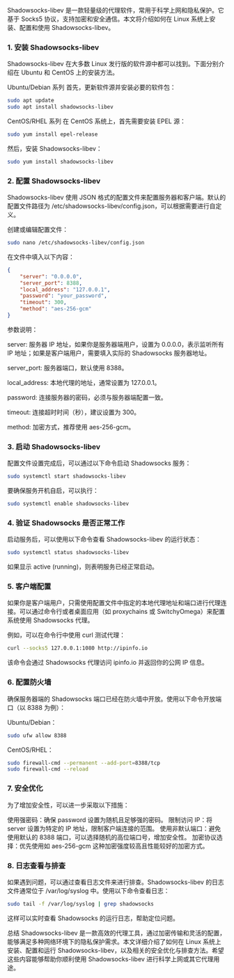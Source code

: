 Shadowsocks-libev 是一款轻量级的代理软件，常用于科学上网和隐私保护。它基于 Socks5 协议，支持加密和安全通信。本文将介绍如何在 Linux 系统上安装、配置和使用 Shadowsocks-libev。

### 1. 安装 Shadowsocks-libev
Shadowsocks-libev 在大多数 Linux 发行版的软件源中都可以找到。下面分别介绍在 Ubuntu 和 CentOS 上的安装方法。

Ubuntu/Debian 系列
首先，更新软件源并安装必要的软件包：

```bash
sudo apt update
sudo apt install shadowsocks-libev
```


CentOS/RHEL 系列
在 CentOS 系统上，首先需要安装 EPEL 源：

```bash
sudo yum install epel-release
```


然后，安装 Shadowsocks-libev：

```bash
sudo yum install shadowsocks-libev
```
### 2. 配置 Shadowsocks-libev
Shadowsocks-libev 使用 JSON 格式的配置文件来配置服务器和客户端。默认的配置文件路径为 /etc/shadowsocks-libev/config.json，可以根据需要进行自定义。

创建或编辑配置文件：


```bash
sudo nano /etc/shadowsocks-libev/config.json
```


在文件中填入以下内容：

```json
{
    "server": "0.0.0.0",
    "server_port": 8388,
    "local_address": "127.0.0.1",
    "password": "your_password",
    "timeout": 300,
    "method": "aes-256-gcm"
}
```
参数说明：

server: 服务器 IP 地址，如果你是服务器端用户，设置为 0.0.0.0，表示监听所有 IP 地址；如果是客户端用户，需要填入实际的 Shadowsocks 服务器地址。


server_port: 服务器端口，默认使用 8388。


local_address: 本地代理的地址，通常设置为 127.0.0.1。


password: 连接服务器的密码，必须与服务器端配置一致。


timeout: 连接超时时间（秒），建议设置为 300。


method: 加密方式，推荐使用 aes-256-gcm。


### 3. 启动 Shadowsocks-libev
配置文件设置完成后，可以通过以下命令启动 Shadowsocks 服务：


```bash
sudo systemctl start shadowsocks-libev
```


要确保服务开机自启，可以执行：

```bash
sudo systemctl enable shadowsocks-libev
```


### 4. 验证 Shadowsocks 是否正常工作
启动服务后，可以使用以下命令查看 Shadowsocks-libev 的运行状态：

```bash
sudo systemctl status shadowsocks-libev
```


如果显示 active (running)，则表明服务已经正常启动。

### 5. 客户端配置
如果你是客户端用户，只需使用配置文件中指定的本地代理地址和端口进行代理连接。可以通过命令行或者桌面应用（如 proxychains 或 SwitchyOmega）来配置系统使用 Shadowsocks 代理。

例如，可以在命令行中使用 curl 测试代理：

```bash
curl --socks5 127.0.0.1:1080 http://ipinfo.io
```


该命令会通过 Shadowsocks 代理访问 ipinfo.io 并返回你的公网 IP 信息。

### 6. 配置防火墙
确保服务器端的 Shadowsocks 端口已经在防火墙中开放。使用以下命令开放端口（以 8388 为例）：

Ubuntu/Debian：
```bash
sudo ufw allow 8388
```


CentOS/RHEL：
```bash
sudo firewall-cmd --permanent --add-port=8388/tcp
sudo firewall-cmd --reload
```


### 7. 安全优化
为了增加安全性，可以进一步采取以下措施：

使用强密码：确保 password 设置为随机且足够强的密码。
限制访问 IP：将 server 设置为特定的 IP 地址，限制客户端连接的范围。
使用非默认端口：避免使用默认的 8388 端口，可以选择随机的高位端口号，增加安全性。
加密协议选择：优先使用如 aes-256-gcm 这种加密强度较高且性能较好的加密方式。


### 8. 日志查看与排查
如果遇到问题，可以通过查看日志文件来进行排查。Shadowsocks-libev 的日志文件通常位于 /var/log/syslog 中。使用以下命令查看日志：

```bash
sudo tail -f /var/log/syslog | grep shadowsocks
```


这样可以实时查看 Shadowsocks 的运行日志，帮助定位问题。

总结
Shadowsocks-libev 是一款高效的代理工具，通过加密传输和灵活的配置，能够满足多种网络环境下的隐私保护需求。本文详细介绍了如何在 Linux 系统上安装、配置和运行 Shadowsocks-libev，以及相关的安全优化与排查方法。希望这些内容能够帮助你顺利使用 Shadowsocks-libev 进行科学上网或其它代理用途。
